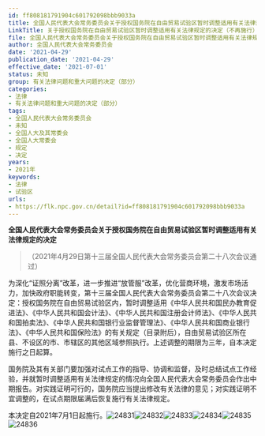 ```yaml
---
id: ff808181791904c601792098bbb9033a
title: 全国人民代表大会常务委员会关于授权国务院在自由贸易试验区暂时调整适用有关法律规定的决定（不再施行）
LinkTitle: 关于授权国务院在自由贸易试验区暂时调整适用有关法律规定的决定（不再施行）
file: 全国人民代表大会常务委员会关于授权国务院在自由贸易试验区暂时调整适用有关法律规定的决定（不再施行）_20210429_ff808181791904c601792098bbb9033a.docx
author: 全国人民代表大会常务委员会
date: '2021-04-29'
publication_date: '2021-04-29'
effective_date: '2021-07-01'
status: 未知
group: 有关法律问题和重大问题的决定（部分）
categories:
- 法律
- 有关法律问题和重大问题的决定（部分）
tags:
- 全国人民代表大会常务委员会
- 未知
- 全国人大及其常委会
- 全国人大常委会
- 规定
- 决定
years:
- 2021年
keywords:
- 法律
- 试验区
urls:
- https://flk.npc.gov.cn/detail?id=ff808181791904c601792098bbb9033a
---
```


**全国人民代表大会常务委员会关于授权国务院在自由贸易试验区暂时调整适用有关法律规定的决定**

> （2021年4月29日第十三届全国人民代表大会常务委员会第二十八次会议通过）

为深化“证照分离”改革，进一步推进“放管服”改革，优化营商环境，激发市场活力，加快政府职能转变，第十三届全国人民代表大会常务委员会第二十八次会议决定：授权国务院在自由贸易试验区内，暂时调整适用《中华人民共和国民办教育促进法》、《中华人民共和国会计法》、《中华人民共和国注册会计师法》、《中华人民共和国拍卖法》、《中华人民共和国银行业监督管理法》、《中华人民共和国商业银行法》、《中华人民共和国保险法》的有关规定（目录附后），自由贸易试验区所在县、不设区的市、市辖区的其他区域参照执行。上述调整的期限为三年，自本决定施行之日起算。

国务院及其有关部门要加强对试点工作的指导、协调和监督，及时总结试点工作经验，并就暂时调整适用有关法律规定的情况向全国人民代表大会常务委员会作出中期报告。对实践证明可行的，国务院应当提出修改有关法律的意见；对实践证明不宜调整的，在试点期限届满后恢复施行有关法律规定。

本决定自2021年7月1日起施行。![24831](../images/ff808181791904c601792098bbb9033a/image_01.png)![24832](../images/ff808181791904c601792098bbb9033a/image_02.png)![24833](../images/ff808181791904c601792098bbb9033a/image_03.png)![24834](../images/ff808181791904c601792098bbb9033a/image_04.png)![24835](../images/ff808181791904c601792098bbb9033a/image_05.png)![24836](../images/ff808181791904c601792098bbb9033a/image_06.png)
